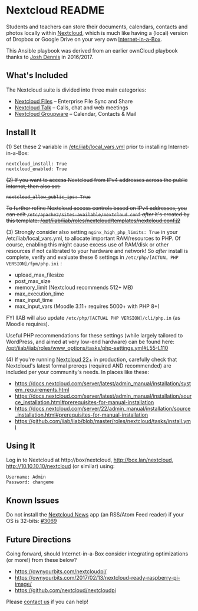 # Nextcloud README

Students and teachers can store their documents, calendars, contacts and photos locally within [Nextcloud](https://nextcloud.com), which is much like having a (local) version of Dropbox or Google Drive on your very own [Internet-in-a-Box](https://internet-in-a-box.org).

This Ansible playbook was derived from an earlier ownCloud playbook thanks to [Josh Dennis](https://github.com/floydianslips) in 2016/2017.

## What's Included

The Nextcloud suite is divided into three main categories:

- [Nextcloud Files](https://nextcloud.com/files/) &ndash; Enterprise File Sync and Share
- [Nextcloud Talk](https://nextcloud.com/talk/) &ndash; Calls, chat and web meetings
- [Nextcloud Groupware](https://nextcloud.com/groupware/) &ndash; Calendar, Contacts & Mail

## Install It

(1) Set these 2 variable in [/etc/iiab/local_vars.yml](http://FAQ.IIAB.IO#What_is_local_vars.yml_and_how_do_I_customize_it%3F) prior to installing Internet-in-a-Box:

    nextcloud_install: True
    nextcloud_enabled: True

<strike>(2) If you want to access Nextcloud from IPv4 addresses across the public Internet, then also set:

    nextcloud_allow_public_ips: True

To further refine Nextcloud access controls based on IPv4 addresses, you can edit `/etc/apache2/sites-available/nextcloud.conf` _after_ it's created by this template: [/opt/iiab/iiab/roles/nextcloud/templates/nextcloud.conf.j2](https://github.com/iiab/iiab/blob/master/roles/nextcloud/templates/nextcloud.conf.j2)</strike>

(3) Strongly consider also setting `nginx_high_php_limits: True` in your /etc/iiab/local_vars.yml, to allocate important RAM/resources to PHP.  Of course, enabling this might cause excess use of RAM/disk or other resources if not calibrated to your hardware and network!  So _after_ install is complete, verify and evaluate these 6 settings in `/etc/php/[ACTUAL PHP VERSION]/fpm/php.ini` :

- upload_max_filesize
- post_max_size
- memory_limit (Nextcloud recommends 512+ MB)
- max_execution_time
- max_input_time
- max_input_vars (Moodle 3.11+ requires 5000+ with PHP 8+)

FYI IIAB will also update `/etc/php/[ACTUAL PHP VERSION]/cli/php.in` (as Moodle requires).

Useful PHP recommendations for these settings (while largely tailored to WordPress, and aimed at very low-end hardware) can be found here: [/opt/iiab/iiab/roles/www_options/tasks/php-settings.yml#L55-L110](../www_options/tasks/php-settings.yml#L55-L110)

(4) If you're running [Nextcloud 22+](https://github.com/nextcloud/server/wiki/Maintenance-and-Release-Schedule) in production, carefully check that Nextcloud's latest formal prereqs (required AND recommended) are included per your community's needs.  In places like these:

- https://docs.nextcloud.com/server/latest/admin_manual/installation/system_requirements.html
- https://docs.nextcloud.com/server/latest/admin_manual/installation/source_installation.html#prerequisites-for-manual-installation
- https://docs.nextcloud.com/server/22/admin_manual/installation/source_installation.html#prerequisites-for-manual-installation
- https://github.com/iiab/iiab/blob/master/roles/nextcloud/tasks/install.yml

## Using It

Log in to Nextcloud at http://box/nextcloud, http://box.lan/nextcloud, http://10.10.10.10/nextcloud (or similar) using:

    Username: Admin
    Password: changeme

## Known Issues

Do not install the [Nextcloud News](https://apps.nextcloud.com/apps/news) app (an RSS/Atom Feed reader) if your OS is 32-bits: [#3069](https://github.com/iiab/iiab/issues/3069)

## Future Directions

Going forward, should Internet-in-a-Box consider integrating optimizations (or more!) from these below?

- https://ownyourbits.com/nextcloudpi/
- https://ownyourbits.com/2017/02/13/nextcloud-ready-raspberry-pi-image/
- https://github.com/nextcloud/nextcloudpi

Please [contact us](https://internet-in-a-box.org/contributing.html) if you can help!
